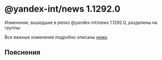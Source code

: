 # @yandex-int/news 1.1292.0

<!-- ЧЕЛОВЕЧЕСКОЕ ВСТУПЛЕНИЕ -->

Изменения, вошедшие в релиз @yandex-int/news 1.1292.0, разделены на группы:

Все важные изменения подробно описаны [ниже](#Пояснения).

## Пояснения


